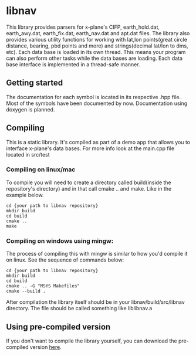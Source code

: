 # libnav

This library provides parsers for x-plane's CIFP, earth_hold.dat, earth_awy.dat, earth_fix.dat, earth_nav.dat and apt.dat files. The library also provides various utility functions for working with lat,lon points(great circle distance, bearing, pbd points and more) and strings(decimal lat/lon to dms, etc). Each data base is loaded in its own thread. This means your program can also perform other tasks while the data bases are loading. Each data base interface is implemented in a thread-safe manner.

## Getting started

The documentation for each symbol is located in its respective .hpp file. Most of the symbols have been documented by now. Documentation using doxygen is planned.

## Compiling

This is a static library. It's compiled as part of a demo app that allows you to interface x-plane's data bases. For more info look at the main.cpp file located in src/test
### Compiling on linux/mac
To compile you will need to create a directory called build(inside the repository's directory) and in that call cmake .. and make. Like in the example below.
```text
cd {your path to libnav repository}
mkdir build
cd build
cmake ..
make
```
### Compiling on windows using mingw:
The process of compiling this with mingw is similar to how you'd compile it on linux. See the sequence of commands below:
```text
cd {your path to libnav repository}
mkdir build
cd build
cmake .. -G "MSYS Makefiles"
cmake --build .
```
After compilation the library itself should be in your libnav/build/src/libnav directory. The file should be called something like liblibnav.a

## Using pre-compiled version
If you don't want to compile the library yourself, you can download the pre-compiled version [here](https://github.com/BRUHegg/libnav-redist/).

